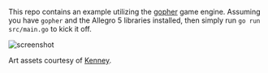 This repo contains an example utilizing the [gopher](https://github.com/dradtke/gopher) game engine. Assuming you have `gopher` and the Allegro 5 libraries installed, then simply run `go run src/main.go` to kick it off.

![screenshot](https://github.com/dradtke/gopher-example/raw/master/screenshot.png)

Art assets courtesy of [Kenney](www.kenney.nl).
